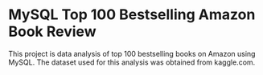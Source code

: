 # MySQL Top 100 Bestselling Amazon Book Review
This project is data analysis of top 100 bestselling books on Amazon using MySQL. The dataset used for this analysis was obtained from kaggle.com.
